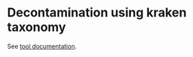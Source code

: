 # Decontamination using kraken taxonomy

See [tool documentation](https://github.com/jenniferlu717/KrakenTools#extract_kraken_readspy).

